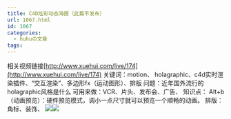 ```yaml
---
title: C4D炫彩动态海报（此篇不发布）
url: 1067.html
id: 1067
categories:
  - huhuの文章
tags:
---
```


相关视频链接[http://www.xuehui.com/live/174](http://www.xuehui.com/live/174) 关键词：motion、 holagraphic、c4d实时渲染插件、“交互渲染”、多边形fx（运动图形）、排版 问题：近年国外流行的holagraphic风格是什么 可用来做：VCR、片头、发布会、广告、 知识点： Alt+b（动画预览）：硬件预览模式，调小一点尺寸就可以预览一个顺畅的动画。 排版：角标、装饰、 ![](http://h2y.net.cn/wp-content/uploads/2017/08/sp170815_223416.png)![](http://h2y.net.cn/wp-content/uploads/2017/08/sp170815_223650.png)